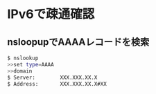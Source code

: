 # IPv6で疎通確認

## nsloopupでAAAAレコードを検索

```bash
$ nslookup
>>set type=AAAA
>>domain
$ Server:        XXX.XXX.XX.X
$ Address:       XXX.XXX.XX.X#XX
```
